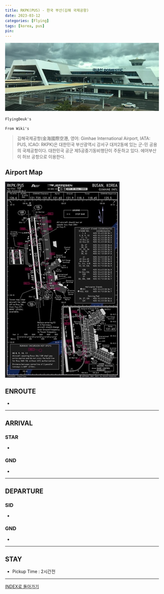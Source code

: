 ```yaml
---
title: RKPK(PUS) - 한국 부산(김해 국제공항)
date: 2023-03-12
categories: [Flying]
tags: [korea, pus]
pin:
---
```


![pus](/img/flying/airport/pus.jpg)


`FlyingDeuk's`
>

`From Wiki's`
> 김해국제공항(金海國際空港, 영어: Gimhae International Airport, IATA: PUS, ICAO: RKPK)은 대한민국 부산광역시 강서구 대저2동에 있는 군-민 공용의 국제공항이다. 대한민국 공군 제5공중기동비행단이 주둔하고 있다. 에어부산이 허브 공항으로 이용한다.

## Airport Map
![pus](/img/flying/airport/pus_ap.jpg)


## ENROUTE
- 
-------

## ARRIVAL
### STAR
- 

### GND
- 

----------

## DEPARTURE
### SID
- 

### GND
- 


--------

## STAY
- Pickup Time : 2시간전

-------------

[INDEX로 돌아가기](/posts/KoreaJapanChina/)
